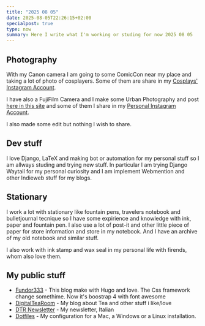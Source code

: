 ```yaml
---
title: "2025 08 05"
date: 2025-08-05T22:26:15+02:00
specialpost: true
type: now
summary: Here I write what I'm working or studing for now 2025 08 05
---
```


## Photography

With my Canon camera I am going to some ComicCon near my place and taking a lot of photo of cosplayers. Some of them are share in my [Cosplays' Instagram Account](https://www.instagram.com/fundor333/).

I have also a FujiFilm Camera and I make some Urban Photography and post [here in this site](/photos) and some of them I share in my [Personal Instagram Account](https://www.instagram.com/matteo.scarpa3/).

I also made some edit but nothing I wish to share.

## Dev stuff

I love Django, LaTeX and making bot or automation for my personal stuff so I am allways studing and trying new stuff.
In particular I am trying Django Waytail for my personal curiosity and I am implement Webmention and other Indieweb stuff for my blogs.

## Stationary

I work a lot with stationary like fountain pens, travelers notebook and bulletjournal tecnique so I have some expirience and knowledge with ink, paper and fountain pen. I also use a lot of post-it and other little piece of paper for store information and store in my notebook. And I have an archive of my old notebook and similar stuff.

I also work with ink stamp and wax seal in my personal life with firends, whom also love them.

## My public stuff

* [Fundor333](https://fundor333.com) - This blog make with Hugo and love. The Css framework change somethime. Now it's boostrap 4 with font awesome
* [DigitalTeaRoom](https://digitaltearoom.com/) - My blog about Tea and other stuff i like/love
* [DTR Newsletter](https://newsletter.digitaltearoom.com/) - My newsletter, Italian
* [Dotfiles](https://github.com/fundor333/dotfiles) - My configuration for a Mac, a Windows or a Linux installation.
